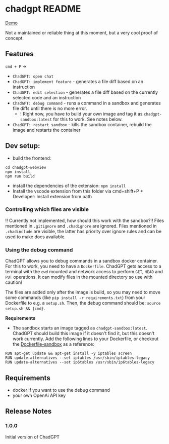 # chadgpt README

[Demo](https://youtu.be/9sS2RisrarM)

Not a maintained or reliable thing at this moment, but a very cool proof of concept.

## Features
`cmd + P` ->
- `ChadGPT: open chat`
- `ChadGPT: implement feature` - generates a file diff based on an instruction
- `ChadGPT: edit selection` - generates a file diff based on the currently selected code and an instruction
- `ChadGPT: debug command` - runs a command in a sandbox and generates file diffs until there is no more error.
    - ! Right now, you have to build your own image and tag it as `chadgpt-sandbox:latest` for this to work. See notes below.
- `ChadGPT: restart sandbox` - kills the sandbox container, rebuild the image and restarts the container

## Dev setup:
- build the frontend:
```
cd chadgpt-webview
npm install
npm run build
```
- install the dependencies of the extension: `npm install`
- Install the vscode extension from this folder via cmd+shift+P + Developer: Install extension from path


### Controlling which files are visible
!! Currently not implemented, how should this work with the sandbox?!!
Files mentioned in `.gitignore` and `.chadignore` are ignored. Files mentioned in `.chadinclude` are visible, the latter has priority over ignore rules and can be used to make docs available.

### Using the debug command
ChadGPT allows you to debug commands in a sandbox docker container. For this to work, you need to have a `Dockerfile`. ChadGPT gets access to a terminal with the `cwd` mounted and network access to perform `GET`, `HEAD` and `PUT` operations. It can modify files in the mounted directory so use with caution!

The files are added only after the image is build, so you may need to move some commands (like `pip install -r requirements.txt`) from your Dockerfile to e.g. a `setup.sh`. Then, the debug command should be: `source setup.sh && {cmd}`.

**Requirements**
- The sandbox starts an image tagged as `chadgpt-sandbox:latest`. ChadGPT should build this image if it doesn't find it, but this doesn't work currently. Add the following lines to your Dockerfile, or checkout the [Dockerfile-sandbox](Dockerfile-sandbox) as a reference:
```
RUN apt-get update && apt-get install -y iptables screen
RUN update-alternatives --set iptables /usr/sbin/iptables-legacy
RUN update-alternatives --set ip6tables /usr/sbin/ip6tables-legacy
```

## Requirements

- docker if you want to use the debug command
- your own OpenAi API key


## Release Notes


### 1.0.0

Initial version of ChadGPT
